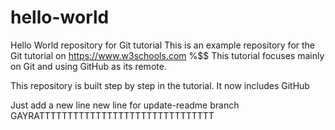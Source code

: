 # hello-world
Hello World repository for Git tutorial
This is an example repository for the Git tutorial on https://www.w3schools.com
%$$ This tutorial focuses mainly on Git and using GitHub as its remote. 

This repository is built step by step in the tutorial.
It now includes GitHub

 Just add a new line
new line for update-readme branch 
GAYRATTTTTTTTTTTTTTTTTTTTTTTTTTTTTTT
